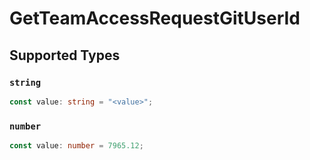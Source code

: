 # GetTeamAccessRequestGitUserId


## Supported Types

### `string`

```typescript
const value: string = "<value>";
```

### `number`

```typescript
const value: number = 7965.12;
```

